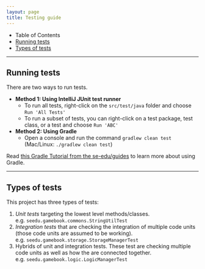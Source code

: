 ```yaml
---
layout: page
title: Testing guide
---
```


* Table of Contents
* [Running tests](#running-tests)
* [Types of tests](#types-of-tests)

--------------------------------------------------------------------------------------------------------------------

## Running tests

There are two ways to run tests.

* **Method 1: Using IntelliJ JUnit test runner**
  * To run all tests, right-click on the `src/test/java` folder and choose `Run 'All Tests'`
  * To run a subset of tests, you can right-click on a test package,
    test class, or a test and choose `Run 'ABC'`
* **Method 2: Using Gradle**
  * Open a console and run the command `gradlew clean test` (Mac/Linux: `./gradlew clean test`)

Read [this Gradle Tutorial from the se-edu/guides](https://se-education.org/guides/tutorials/gradle.html) to learn more about using Gradle.

--------------------------------------------------------------------------------------------------------------------

## Types of tests

This project has three types of tests:

1. *Unit tests* targeting the lowest level methods/classes.<br>
   e.g. `seedu.gamebook.commons.StringUtilTest`
1. *Integration tests* that are checking the integration of multiple code units (those code units are assumed to be working).<br>
   e.g. `seedu.gamebook.storage.StorageManagerTest`
1. Hybrids of unit and integration tests. These test are checking multiple code units as well as how the are connected together.<br>
   e.g. `seedu.gamebook.logic.LogicManagerTest`

